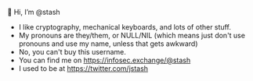 👋 Hi, I’m @stash
- I like cryptography, mechanical keyboards, and lots of other stuff.
- My pronouns are they/them, or NULL/NIL (which means just don't use pronouns and use my name, unless that gets awkward)
- No, you can't buy this username.
- You can find me on <a rel="me" href="https://infosec.exchange/@stash">https://infosec.exchange/@stash</a>
- I used to be at https://twitter.com/jstash
